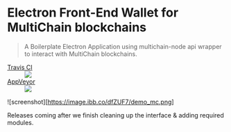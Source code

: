 # Electron Front-End Wallet for MultiChain blockchains

>  A Boilerplate Electron Application using multichain-node api wrapper to interact with MultiChain blockchains.
>   


<dl><a href="https://travis-ci.org/unibitlabs/electron-multichain-framework/branches">
  <dt>Travis CI</dt></a>
  <dd><img src="https://travis-ci.org/unibitlabs/electron-multichain-framework.svg?branch=master"></dd>
  <a href="https://ci.appveyor.com/project/Roy/electron-multichain-framework">
    <dt>AppVeyor</dt></a>
  <dd><img src="https://ci.appveyor.com/api/projects/status/c0ktjf99cqm19f3m?svg=true"></dd>
</dl>

![screenshot][https://image.ibb.co/dfZUF7/demo_mc.png]

Releases coming after we finish cleaning up the interface & adding required modules.
